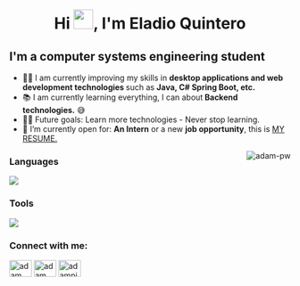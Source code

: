 <!-- Titulo -->
<h1 align="center">
  Hi <img src="https://media.giphy.com/media/hvRJCLFzcasrR4ia7z/giphy.gif" width="35">, I'm Eladio Quintero
</h1>
<h2>
  I'm a computer systems engineering student
</h2>

- 👨‍💻 I am currently improving my skills in <b>desktop applications and web development technologies </b>such as <b>Java, C# Spring Boot, etc.</b>
- 📚 I am currently learning everything, I can about<b> Backend technologies.</b> 😅
- 💪🏼 Future goals: Learn more technologies - Never stop learning.
- 🤔 I’m currently open for: <b>An Intern</b> or a new <b>job opportunity</b>, this is <a href="https://drive.google.com/file/d/1mQAp-XA96d8bNbJXmSpjbvpCXLHyOkRn/view?usp=sharing" target="_blank">MY RESUME.</a>

<!--
**Eladios30/Eladios30** is a ✨ _special_ ✨ repository because its `README.md` (this file) appears on your GitHub profile.
<!--Animacion-->
<p><img align="right" src="https://github.com/Adam-pw/Adam-pw/blob/main/animation_500_kxa883sd.gif" alt="adam-pw" /></p>
<!--Paquetes de iconos-->
<p align="center">
  <h3 left>
    Languages
  </h3>
  <a href="https://skillicons.dev">
    <img src="https://skillicons.dev/icons?i=git,github,html,css,bootstrap,js,php,firebase,gcp,spring,java,cs,sqlite,mysql,py&perline=4&theme=light"/>
  </a>
</p>
<!-- Herramientas -->
<p align="center">
  <h3 left>
    Tools
  </h3>
    <a>
      <img src="https://skillicons.dev/icons?i=linux,visualstudio,vscode,androidstudio&perline=5&theme=light"/>
    </a>
</p>
<!--Contactos -->
<h3 align="left">Connect with me:</h3>
<p align="left">
  <a href="https://www.linkedin.com/in/eladio-l%C3%B3pez" target="blank"><img align="center"
      src="https://raw.githubusercontent.com/rahuldkjain/github-profile-readme-generator/master/src/images/icons/Social/linked-in-alt.svg"
      alt="adam pithewan" height="30" width="40" /></a>
  <a href="https://www.facebook.com/Eladio30/?mibextid=ZbWKwL" target="blank"><img align="center"
      src="https://raw.githubusercontent.com/rahuldkjain/github-profile-readme-generator/master/src/images/icons/Social/facebook.svg"
      alt="adam pithen wala" height="30" width="40" /></a>
  <a href="https://www.hackerrank.com/Eladios30" target="blank"><img align="center"
      src="https://raw.githubusercontent.com/rahuldkjain/github-profile-readme-generator/master/src/images/icons/Social/hackerrank.svg"
      alt="adampithewan" height="30" width="40" /></a>
</p>

